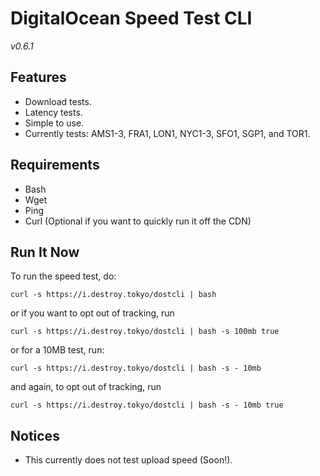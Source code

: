 # DigitalOcean Speed Test CLI

*v0.6.1*

## Features

- Download tests.
- Latency tests.
- Simple to use.
- Currently tests: AMS1-3, FRA1, LON1, NYC1-3, SFO1, SGP1, and TOR1.

## Requirements

- Bash
- Wget
- Ping
- Curl (Optional if you want to quickly run it off the CDN)

## Run It Now

To run the speed test, do:
```shell
curl -s https://i.destroy.tokyo/dostcli | bash
```

or if you want to opt out of tracking, run
```shell
curl -s https://i.destroy.tokyo/dostcli | bash -s 100mb true
```
or for a 10MB test, run:
```shell
curl -s https://i.destroy.tokyo/dostcli | bash -s - 10mb
```
and again, to opt out of tracking, run
```shell
curl -s https://i.destroy.tokyo/dostcli | bash -s - 10mb true
```

## Notices

- This currently does not test upload speed (Soon!).

